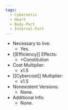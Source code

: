 ```yaml
---
tags:
  - Cybernetic
  - Heart
  - Body-Part
  - Internal-Part
---
```

* Necessary to live:
	* Yes.
* [[Efficiency]] Effects:
	* +Constitution
* Cost Multiplier:
	* x1.5
* [[Cybercost]] Multiplier:
	* x1.5
* Nonexistent Versions:
	* None.
* Additional Info:
	* None.